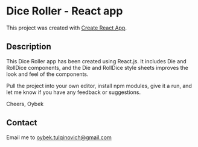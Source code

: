 # Dice Roller - React app

This project was created with [Create React App](https://github.com/facebook/create-react-app).

## Description 

This Dice Roller app has been created using React.js. 
It includes Die and RollDice components, and the Die and RollDice style sheets improves the look and feel of the components. 

Pull the project into your own editor, install npm modules, give it a run, and let me know if you have any feedback or suggestions. 

Cheers, 
Oybek


## Contact

Email me to oybek.tulqinovich@gmail.com 